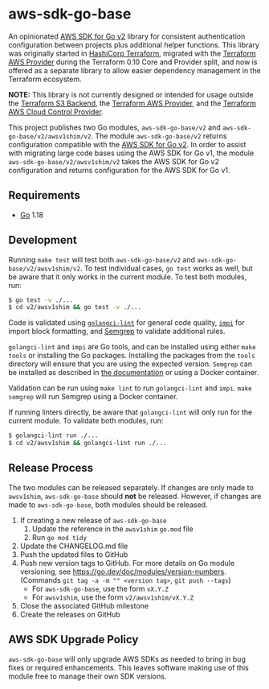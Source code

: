 # aws-sdk-go-base

An opinionated [AWS SDK for Go v2](https://github.com/aws/aws-sdk-go-v2) library for consistent authentication configuration between projects plus additional helper functions. This library was originally started in [HashiCorp Terraform](https://github.com/hashicorp/terraform), migrated with the [Terraform AWS Provider](https://github.com/terraform-providers/terraform-provider-aws) during the Terraform 0.10 Core and Provider split, and now is offered as a separate library to allow easier dependency management in the Terraform ecosystem.

**NOTE:** This library is not currently designed or intended for usage outside
the [Terraform S3 Backend](https://www.terraform.io/docs/backends/types/s3.html),
the [Terraform AWS Provider](https://www.terraform.io/docs/providers/aws),
and the [Terraform AWS Cloud Control Provider](https://registry.terraform.io/providers/hashicorp/awscc).

This project publishes two Go modules, `aws-sdk-go-base/v2` and `aws-sdk-go-base/v2/awsv1shim/v2`.
The module `aws-sdk-go-base/v2` returns configuration compatible with the [AWS SDK for Go v2](https://github.com/aws/aws-sdk-go-v2).
In order to assist with migrating large code bases using the AWS SDK for Go v1, the module `aws-sdk-go-base/v2/awsv1shim/v2` takes the AWS SDK for Go v2 configuration and returns configuration for the AWS SDK for Go v1.

## Requirements

* [Go](https://golang.org/doc/install) 1.18

## Development

Running `make test` will test both `aws-sdk-go-base/v2` and `aws-sdk-go-base/v2/awsv1shim/v2`.
To test individual cases, `go test` works as well, but be aware that it only works in the current module.
To test both modules, run:

```sh
$ go test -v ./...
$ cd v2/awsv1shim && go test -v ./...
```

Code is validated using
[`golangci-lint`](https://github.com/golangci/golangci-lint) for general code quality,
[`impi`](https://github.com/pavius/impi) for import block formatting, and
[Semgrep](https://semgrep.dev) to validate additional rules.

`golangci-lint` and `impi` are Go tools, and can be installed using either `make tools` or installing the Go packages.
Installing the packages from the `tools` directory will ensure that you are using the expected version.
`Semgrep` can be installed as described in [the documentation](https://semgrep.dev/docs/getting-started/) or using a Docker container.

Validation can be run using `make lint` to run `golangci-lint` and `impi`.
`make semgrep` will run Semgrep using a Docker container.

If running linters directly, be aware that `golangci-lint` will only run for the current module.
To validate both modules, run:

```sh
$ golangci-lint run ./...
$ cd v2/awsv1shim && golangci-lint run ./...
```

## Release Process

The two modules can be released separately.
If changes are only made to `awsv1shim`, `aws-sdk-go-base` should **not** be released.
However, if changes are made to `aws-sdk-go-base`, both modules should be released.

1. If creating a new release of `aws-sdk-go-base`
    1. Update the reference in the `awsv1shim` `go.mod` file
    1. Run `go mod tidy`
1. Update the CHANGELOG.md file
1. Push the updated files to GitHub
1. Push new version tags to GitHub. For more details on Go module versioning, see <https://go.dev/doc/modules/version-numbers>. (Commands `git tag -a -m "" <version tag>`, `git push --tags`)
    * For `aws-sdk-go-base`, use the form `vX.Y.Z`
    * For `awsv1shim`, use the form `v2/awsv1shim/vX.Y.Z`
1. Close the associated GitHub milestone
1. Create the releases on GitHub

## AWS SDK Upgrade Policy

`aws-sdk-go-base` will only upgrade AWS SDKs as needed to bring in bug fixes or required enhancements.
This leaves software making use of this module free to manage their own SDK versions.

